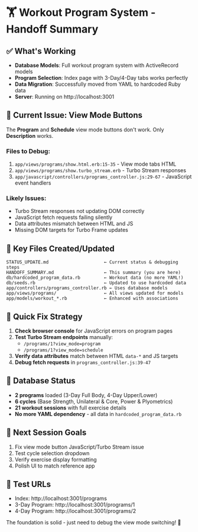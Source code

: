 # 🏋️ Workout Program System - Handoff Summary

## ✅ **What's Working**
- **Database Models**: Full workout program system with ActiveRecord models
- **Program Selection**: Index page with 3-Day/4-Day tabs works perfectly
- **Data Migration**: Successfully moved from YAML to hardcoded Ruby data
- **Server**: Running on http://localhost:3001

## 🔧 **Current Issue: View Mode Buttons**
The **Program** and **Schedule** view mode buttons don't work. Only **Description** works.

### **Files to Debug:**
1. `app/views/programs/show.html.erb:15-35` - View mode tabs HTML
2. `app/views/programs/show.turbo_stream.erb` - Turbo Stream responses  
3. `app/javascript/controllers/programs_controller.js:29-67` - JavaScript event handlers

### **Likely Issues:**
- Turbo Stream responses not updating DOM correctly
- JavaScript fetch requests failing silently
- Data attributes mismatch between HTML and JS
- Missing DOM targets for Turbo Frame updates

## 📁 **Key Files Created/Updated**
```
STATUS_UPDATE.md                     ← Current status & debugging steps
HANDOFF_SUMMARY.md                   ← This summary (you are here)
db/hardcoded_program_data.rb         ← Workout data (no more YAML!)
db/seeds.rb                          ← Updated to use hardcoded data
app/controllers/programs_controller.rb ← Uses database models
app/views/programs/                  ← All views updated for models
app/models/workout_*.rb              ← Enhanced with associations
```

## 🚀 **Quick Fix Strategy**
1. **Check browser console** for JavaScript errors on program pages
2. **Test Turbo Stream endpoints** manually:
   - `/programs/1?view_mode=program` 
   - `/programs/1?view_mode=schedule`
3. **Verify data attributes** match between HTML `data-*` and JS targets
4. **Debug fetch requests** in `programs_controller.js:39-47`

## 💾 **Database Status**
- **2 programs** loaded (3-Day Full Body, 4-Day Upper/Lower)
- **6 cycles** (Base Strength, Unilateral & Core, Power & Plyometrics)
- **21 workout sessions** with full exercise details
- **No more YAML dependency** - all data in `hardcoded_program_data.rb`

## 🎯 **Next Session Goals**
1. Fix view mode button JavaScript/Turbo Stream issue
2. Test cycle selection dropdown
3. Verify exercise display formatting
4. Polish UI to match reference app

## 🔗 **Test URLs**
- Index: http://localhost:3001/programs
- 3-Day Program: http://localhost:3001/programs/1  
- 4-Day Program: http://localhost:3001/programs/2

The foundation is solid - just need to debug the view mode switching! 🎯